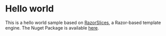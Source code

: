 # Hello world

This is a hello world sample based on [RazorSlices](https://github.com/DamianEdwards/RazorSlices), a Razor-based template engine. The Nuget Package is available [here](https://www.nuget.org/packages/RazorSlices).

